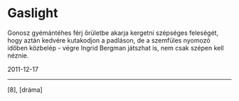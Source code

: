 # Gaslight

Gonosz gyémántéhes férj őrületbe akarja kergetni szépséges feleségét, hogy aztán kedvére kutakodjon a padláson, de a szemfüles nyomozó időben közbelép - végre Ingrid Bergman játszhat is, nem csak szépen kell néznie.

2011-12-17 

----

[8], [dráma]